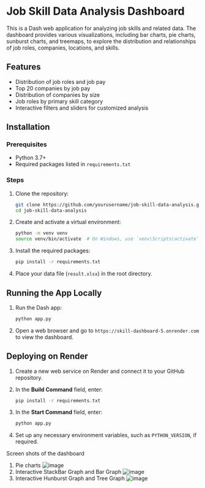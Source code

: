 # Job Skill Data Analysis Dashboard

This is a Dash web application for analyzing job skills and related data. The dashboard provides various visualizations, including bar charts, pie charts, sunburst charts, and treemaps, to explore the distribution and relationships of job roles, companies, locations, and skills.

## Features

- Distribution of job roles and job pay
- Top 20 companies by job pay
- Distribution of companies by size
- Job roles by primary skill category
- Interactive filters and sliders for customized analysis

## Installation

### Prerequisites

- Python 3.7+
- Required packages listed in `requirements.txt`

### Steps

1. Clone the repository:

    ```sh
    git clone https://github.com/yourusername/job-skill-data-analysis.git
    cd job-skill-data-analysis
    ```

2. Create and activate a virtual environment:

    ```sh
    python -m venv venv
    source venv/bin/activate  # On Windows, use `venv\Scripts\activate`
    ```

3. Install the required packages:

    ```sh
    pip install -r requirements.txt
    ```

4. Place your data file (`result.xlsx`) in the root directory.

## Running the App Locally

1. Run the Dash app:

    ```sh
    python app.py
    ```

2. Open a web browser and go to `https://skill-dashboard-5.onrender.com` to view the dashboard.

## Deploying on Render

1. Create a new web service on Render and connect it to your GitHub repository.

2. In the **Build Command** field, enter:

    ```sh
    pip install -r requirements.txt
    ```

3. In the **Start Command** field, enter:

    ```sh
    python app.py
    ```

4. Set up any necessary environment variables, such as `PYTHON_VERSION`, if required.

Screen shots of the dashboard 
1. Pie charts 
![image](https://github.com/jaipathak1972/Skill_dashboard/assets/64726553/848bdaa2-dec7-416f-8eac-343b74af4535)
2. Interactive StackBar  Graph and Bar Graph 
![image](https://github.com/jaipathak1972/Skill_dashboard/assets/64726553/5d29389c-e4c5-4b52-801f-bf22d3f01abf)
3. Interactive Hunburst Graph and  Tree Graph
![image](https://github.com/jaipathak1972/Skill_dashboard/assets/64726553/b8358fc3-7450-4ba3-9ac3-03c71f9d6506)
